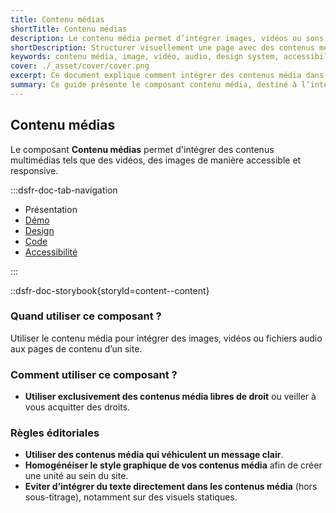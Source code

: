 ```yaml
---
title: Contenu médias
shortTitle: Contenu médias
description: Le contenu média permet d’intégrer images, vidéos ou sons dans une page tout en respectant des règles éditoriales claires.
shortDescription: Structurer visuellement une page avec des contenus média.
keywords: contenu média, image, vidéo, audio, design system, accessibilité, UX, UI, droits d’auteur, visuel, éditorial
cover: ./_asset/cover/cover.png
excerpt: Ce document explique comment intégrer des contenus média dans une page de manière cohérente et responsable, tout en respectant les droits et les bonnes pratiques éditoriales.
summary: Ce guide présente le composant contenu média, destiné à l’intégration d’éléments visuels ou sonores comme des images, vidéos ou fichiers audio dans les pages d’un site. Il précise les conditions d’usage, notamment en matière de droits, et rappelle les règles éditoriales à suivre pour assurer la clarté du message, l’unité graphique et l’accessibilité. Il s’adresse aux équipes éditoriales et de conception souhaitant enrichir leurs pages sans compromettre la cohérence visuelle ni l’expérience utilisateur.
---
```


## Contenu médias

Le composant **Contenu médias** permet d'intégrer des contenus multimédias tels que des vidéos, des images de manière accessible et responsive.

:::dsfr-doc-tab-navigation

- Présentation
- [Démo](./demo/index.md)
- [Design](./design/index.md)
- [Code](./code/index.md)
- [Accessibilité](./accessibility/index.md)

:::

::dsfr-doc-storybook{storyId=content--content}

### Quand utiliser ce composant ?

Utiliser le contenu média pour intégrer des images, vidéos ou fichiers audio aux pages de contenu d’un site.

### Comment utiliser ce composant ?

- **Utiliser exclusivement des contenus média libres de droit** ou veiller à vous acquitter des droits.

### Règles éditoriales

- **Utiliser des contenus média qui véhiculent un message clair**.
- **Homogénéiser le style graphique de vos contenus média** afin de créer une unité au sein du site.
- **Eviter d’intégrer du texte directement dans les contenus média** (hors sous-titrage), notamment sur des visuels statiques.
